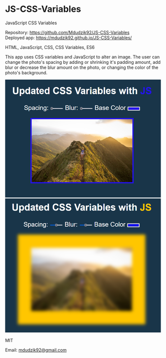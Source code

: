 # JS-CSS-Variables

JavaScript CSS Variables

<!-- Live link to deployed app -->

Repository: https://github.com/Mdudzik92/JS-CSS-Variables <br>
Deployed app: https://mdudzik92.github.io/JS-CSS-Variables/

<!-- Technologies used -->

HTML, JavaScript, CSS, CSS Variables, ES6

<!-- Explanation of what the app is -->

This app uses CSS variables and JavaScript to alter an image. The user can change the photo's spacing by adding or shrinking it's padding amount, add blur or decrease the blur amount on the photo, or changing the color of the photo's background.

<!-- Screenshot -->
<img src="./img1.png">
<img src="./img2.png">

<!-- License -->

MIT

<!-- Contact information -->

Email: mdudzik92@gmail.com
